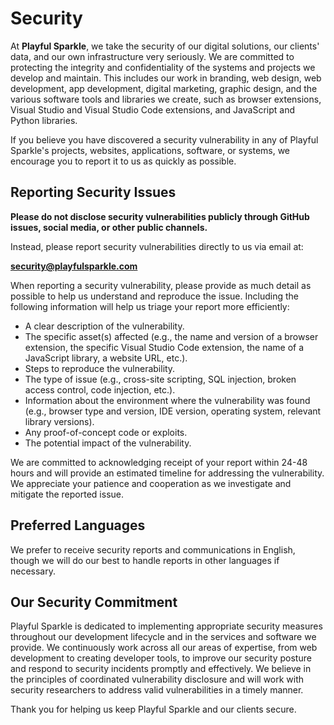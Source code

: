 # Security

At **Playful Sparkle**, we take the security of our digital solutions, our clients' data, and our own infrastructure very seriously. We are committed to protecting the integrity and confidentiality of the systems and projects we develop and maintain. This includes our work in branding, web design, web development, app development, digital marketing, graphic design, and the various software tools and libraries we create, such as browser extensions, Visual Studio and Visual Studio Code extensions, and JavaScript and Python libraries.

If you believe you have discovered a security vulnerability in any of Playful Sparkle's projects, websites, applications, software, or systems, we encourage you to report it to us as quickly as possible.

## Reporting Security Issues

**Please do not disclose security vulnerabilities publicly through GitHub issues, social media, or other public channels.**

Instead, please report security vulnerabilities directly to us via email at:

[**security@playfulsparkle.com**](mailto:security@playfulsparkle.com)

When reporting a security vulnerability, please provide as much detail as possible to help us understand and reproduce the issue. Including the following information will help us triage your report more efficiently:

* A clear description of the vulnerability.
* The specific asset(s) affected (e.g., the name and version of a browser extension, the specific Visual Studio Code extension, the name of a JavaScript library, a website URL, etc.).
* Steps to reproduce the vulnerability.
* The type of issue (e.g., cross-site scripting, SQL injection, broken access control, code injection, etc.).
* Information about the environment where the vulnerability was found (e.g., browser type and version, IDE version, operating system, relevant library versions).
* Any proof-of-concept code or exploits.
* The potential impact of the vulnerability.

We are committed to acknowledging receipt of your report within 24-48 hours and will provide an estimated timeline for addressing the vulnerability. We appreciate your patience and cooperation as we investigate and mitigate the reported issue.

## Preferred Languages

We prefer to receive security reports and communications in English, though we will do our best to handle reports in other languages if necessary.

## Our Security Commitment

Playful Sparkle is dedicated to implementing appropriate security measures throughout our development lifecycle and in the services and software we provide. We continuously work across all our areas of expertise, from web development to creating developer tools, to improve our security posture and respond to security incidents promptly and effectively. We believe in the principles of coordinated vulnerability disclosure and will work with security researchers to address valid vulnerabilities in a timely manner.

Thank you for helping us keep Playful Sparkle and our clients secure.